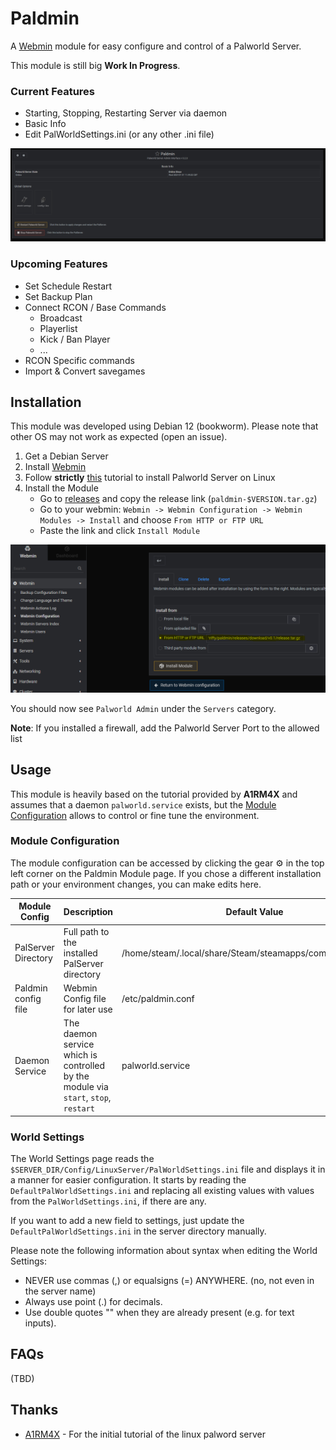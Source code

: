 # Paldmin
A [Webmin](https://webmin.com/) module for easy configure and control of a Palworld Server.

This module is still big **Work In Progress**.

### Current Features
* Starting, Stopping, Restarting Server via daemon
* Basic Info
* Edit PalWorldSettings.ini (or any other .ini file)

![Screenshot of Paldmin](./docs/images/readme_01.PNG)

### Upcoming Features
* Set Schedule Restart
* Set Backup Plan
* Connect RCON / Base Commands
	* Broadcast
	* Playerlist
	* Kick / Ban Player
	* ...
* RCON Specific commands
* Import & Convert savegames

## Installation

This module was developed using Debian 12 (bookworm). Please note that other OS may not work as expected (open an issue).

1. Get a Debian Server
2. Install [Webmin](https://www.howtoforge.com/how-to-install-webmin-on-debian-12/)
3. Follow **strictly** [this](https://github.com/A1RM4X/HowTo-Palworld/tree/main) tutorial to install Palworld Server on Linux
4. Install the Module
	- Go to [releases](https://github.com/riffy/paldmin/releases) and copy the release link (`paldmin-$VERSION.tar.gz`)
	- Go to your webmin: `Webmin -> Webmin Configuration -> Webmin Modules -> Install` and choose `From HTTP or FTP URL`
	- Paste the link and click `Install Module`

![Installation Step 1](./docs/images/readme_02.PNG)

You should now see `Palworld Admin` under the `Servers` category.

**Note**: If you installed a firewall, add the Palworld Server Port to the allowed list

## Usage

This module is heavily based on the tutorial provided by **A1RM4X** and assumes that a daemon `palworld.service` exists, but the [Module Configuration](#moduleconfig) allows to control or fine tune the environment.

### <a name="moduleconfig"></a>Module Configuration

The module configuration can be accessed by clicking the gear ⚙ in the top left corner on the Paldmin Module page.
If you chose a different installation path or your environment changes, you can make edits here.

| Module Config | Description | Default Value |
| ------------- | ------------- | ------------- |
| PalServer Directory  | Full path to the installed PalServer directory |  /home/steam/.local/share/Steam/steamapps/common/PalServer  |
| Paldmin config file | Webmin Config file for later use | /etc/paldmin.conf |
| Daemon Service | The daemon service which is controlled by the module via `start`, `stop`, `restart` | palworld.service |

### World Settings

The World Settings page reads the `$SERVER_DIR/Config/LinuxServer/PalWorldSettings.ini` file and displays it in a manner for easier configuration.
It starts by reading the `DefaultPalWorldSettings.ini` and replacing all existing values with values from the `PalWorldSettings.ini`, if there are any.

If you want to add a new field to settings, just update the `DefaultPalWorldSettings.ini` in the server directory manually.

Please note the following information about syntax when editing the World Settings:
* NEVER use commas (,) or equalsigns (=) ANYWHERE. (no, not even in the server name)
* Always use point (.) for decimals.
* Use double quotes "" when they are already present (e.g. for text inputs).

## FAQs

(TBD)

## Thanks

* [A1RM4X](https://github.com/A1RM4X) - For the initial tutorial of the linux palword server
